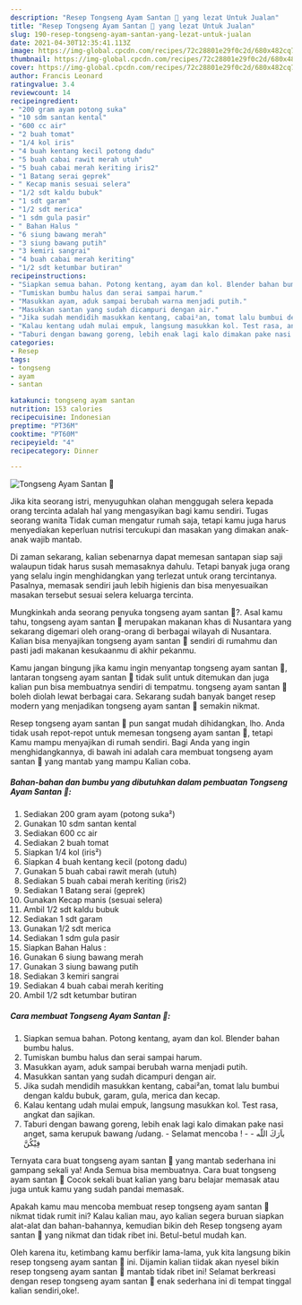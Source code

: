 ```yaml
---
description: "Resep Tongseng Ayam Santan 🍲 yang lezat Untuk Jualan"
title: "Resep Tongseng Ayam Santan 🍲 yang lezat Untuk Jualan"
slug: 190-resep-tongseng-ayam-santan-yang-lezat-untuk-jualan
date: 2021-04-30T12:35:41.113Z
image: https://img-global.cpcdn.com/recipes/72c28801e29f0c2d/680x482cq70/tongseng-ayam-santan-🍲-foto-resep-utama.jpg
thumbnail: https://img-global.cpcdn.com/recipes/72c28801e29f0c2d/680x482cq70/tongseng-ayam-santan-🍲-foto-resep-utama.jpg
cover: https://img-global.cpcdn.com/recipes/72c28801e29f0c2d/680x482cq70/tongseng-ayam-santan-🍲-foto-resep-utama.jpg
author: Francis Leonard
ratingvalue: 3.4
reviewcount: 14
recipeingredient:
- "200 gram ayam potong suka"
- "10 sdm santan kental"
- "600 cc air"
- "2 buah tomat"
- "1/4 kol iris"
- "4 buah kentang kecil potong dadu"
- "5 buah cabai rawit merah utuh"
- "5 buah cabai merah keriting iris2"
- "1 Batang serai geprek"
- " Kecap manis sesuai selera"
- "1/2 sdt kaldu bubuk"
- "1 sdt garam"
- "1/2 sdt merica"
- "1 sdm gula pasir"
- " Bahan Halus "
- "6 siung bawang merah"
- "3 siung bawang putih"
- "3 kemiri sangrai"
- "4 buah cabai merah keriting"
- "1/2 sdt ketumbar butiran"
recipeinstructions:
- "Siapkan semua bahan. Potong kentang, ayam dan kol. Blender bahan bumbu halus."
- "Tumiskan bumbu halus dan serai sampai harum."
- "Masukkan ayam, aduk sampai berubah warna menjadi putih."
- "Masukkan santan yang sudah dicampuri dengan air."
- "Jika sudah mendidih masukkan kentang, cabai²an, tomat lalu bumbui dengan kaldu bubuk, garam, gula, merica dan kecap."
- "Kalau kentang udah mulai empuk, langsung masukkan kol. Test rasa, angkat dan sajikan."
- "Taburi dengan bawang goreng, lebih enak lagi kalo dimakan pake nasi anget, sama kerupuk bawang /udang. Selamat mencoba !   باَرَكَ اللّه فِيْكُنَّ"
categories:
- Resep
tags:
- tongseng
- ayam
- santan

katakunci: tongseng ayam santan 
nutrition: 153 calories
recipecuisine: Indonesian
preptime: "PT36M"
cooktime: "PT60M"
recipeyield: "4"
recipecategory: Dinner

---
```



![Tongseng Ayam Santan 🍲](https://img-global.cpcdn.com/recipes/72c28801e29f0c2d/680x482cq70/tongseng-ayam-santan-🍲-foto-resep-utama.jpg)

Jika kita seorang istri, menyuguhkan olahan menggugah selera kepada orang tercinta adalah hal yang mengasyikan bagi kamu sendiri. Tugas seorang  wanita Tidak cuman mengatur rumah saja, tetapi kamu juga harus menyediakan keperluan nutrisi tercukupi dan masakan yang dimakan anak-anak wajib mantab.

Di zaman  sekarang, kalian sebenarnya dapat memesan santapan siap saji walaupun tidak harus susah memasaknya dahulu. Tetapi banyak juga orang yang selalu ingin menghidangkan yang terlezat untuk orang tercintanya. Pasalnya, memasak sendiri jauh lebih higienis dan bisa menyesuaikan masakan tersebut sesuai selera keluarga tercinta. 



Mungkinkah anda seorang penyuka tongseng ayam santan 🍲?. Asal kamu tahu, tongseng ayam santan 🍲 merupakan makanan khas di Nusantara yang sekarang digemari oleh orang-orang di berbagai wilayah di Nusantara. Kalian bisa menyajikan tongseng ayam santan 🍲 sendiri di rumahmu dan pasti jadi makanan kesukaanmu di akhir pekanmu.

Kamu jangan bingung jika kamu ingin menyantap tongseng ayam santan 🍲, lantaran tongseng ayam santan 🍲 tidak sulit untuk ditemukan dan juga kalian pun bisa membuatnya sendiri di tempatmu. tongseng ayam santan 🍲 boleh diolah lewat berbagai cara. Sekarang sudah banyak banget resep modern yang menjadikan tongseng ayam santan 🍲 semakin nikmat.

Resep tongseng ayam santan 🍲 pun sangat mudah dihidangkan, lho. Anda tidak usah repot-repot untuk memesan tongseng ayam santan 🍲, tetapi Kamu mampu menyajikan di rumah sendiri. Bagi Anda yang ingin menghidangkannya, di bawah ini adalah cara membuat tongseng ayam santan 🍲 yang mantab yang mampu Kalian coba.

<!--inarticleads1-->

##### Bahan-bahan dan bumbu yang dibutuhkan dalam pembuatan Tongseng Ayam Santan 🍲:

1. Sediakan 200 gram ayam (potong suka²)
1. Gunakan 10 sdm santan kental
1. Sediakan 600 cc air
1. Sediakan 2 buah tomat
1. Siapkan 1/4 kol (iris²)
1. Siapkan 4 buah kentang kecil (potong dadu)
1. Gunakan 5 buah cabai rawit merah (utuh)
1. Sediakan 5 buah cabai merah keriting (iris2)
1. Sediakan 1 Batang serai (geprek)
1. Gunakan  Kecap manis (sesuai selera)
1. Ambil 1/2 sdt kaldu bubuk
1. Sediakan 1 sdt garam
1. Gunakan 1/2 sdt merica
1. Sediakan 1 sdm gula pasir
1. Siapkan  Bahan Halus :
1. Gunakan 6 siung bawang merah
1. Gunakan 3 siung bawang putih
1. Sediakan 3 kemiri sangrai
1. Sediakan 4 buah cabai merah keriting
1. Ambil 1/2 sdt ketumbar butiran




<!--inarticleads2-->

##### Cara membuat Tongseng Ayam Santan 🍲:

1. Siapkan semua bahan. Potong kentang, ayam dan kol. Blender bahan bumbu halus.
1. Tumiskan bumbu halus dan serai sampai harum.
1. Masukkan ayam, aduk sampai berubah warna menjadi putih.
1. Masukkan santan yang sudah dicampuri dengan air.
1. Jika sudah mendidih masukkan kentang, cabai²an, tomat lalu bumbui dengan kaldu bubuk, garam, gula, merica dan kecap.
1. Kalau kentang udah mulai empuk, langsung masukkan kol. Test rasa, angkat dan sajikan.
1. Taburi dengan bawang goreng, lebih enak lagi kalo dimakan pake nasi anget, sama kerupuk bawang /udang. - Selamat mencoba !  -  - باَرَكَ اللّه فِيْكُنَّ




Ternyata cara buat tongseng ayam santan 🍲 yang mantab sederhana ini gampang sekali ya! Anda Semua bisa membuatnya. Cara buat tongseng ayam santan 🍲 Cocok sekali buat kalian yang baru belajar memasak atau juga untuk kamu yang sudah pandai memasak.

Apakah kamu mau mencoba membuat resep tongseng ayam santan 🍲 nikmat tidak rumit ini? Kalau kalian mau, ayo kalian segera buruan siapkan alat-alat dan bahan-bahannya, kemudian bikin deh Resep tongseng ayam santan 🍲 yang nikmat dan tidak ribet ini. Betul-betul mudah kan. 

Oleh karena itu, ketimbang kamu berfikir lama-lama, yuk kita langsung bikin resep tongseng ayam santan 🍲 ini. Dijamin kalian tiidak akan nyesel bikin resep tongseng ayam santan 🍲 mantab tidak ribet ini! Selamat berkreasi dengan resep tongseng ayam santan 🍲 enak sederhana ini di tempat tinggal kalian sendiri,oke!.

